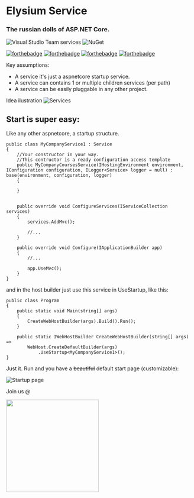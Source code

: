﻿# Elysium Service

### The russian dolls of ASP.NET Core.

![Visual Studio Team services](https://img.shields.io/vso/build/elysiumlabs/28c50ec9-7531-40fd-8704-f2c618688944/1.svg?style=for-the-badge)
![NuGet](https://img.shields.io/nuget/dt/Elysium.Service.svg?style=for-the-badge)

[![forthebadge](http://forthebadge.com/images/badges/built-with-love.svg)](http://forthebadge.com)
[![forthebadge](http://forthebadge.com/images/badges/contains-cat-gifs.svg)](http://forthebadge.com)
[![forthebadge](http://forthebadge.com/images/badges/designed-in-ms-paint.svg)](http://forthebadge.com)
[![forthebadge](http://forthebadge.com/images/badges/fuck-it-ship-it.svg)](http://forthebadge.com)

Key assumptions:
 - A service it's just a aspnetcore startup service.
 - A service can contains 1 or multiple children services (per path)
 - A service can be easily pluggable in any other project.

Idea ilustration
![Services](https://i.imgur.com/k5U1jeb.jpg)

## Start is super easy:

Like any other aspnetcore, a startup structure.

    public class MyCompanyService1 : Service
    {
        //Your constructor in your way.
        //This contructor is a ready configuration access template
        public MyCompanyCoursesService(IHostingEnvironment environment, IConfiguration configuration, ILogger<Service> logger = null) : base(environment, configuration, logger)
        {

        }


        public override void ConfigureServices(IServiceCollection services)
        {
            services.AddMvc();

            //...
        }

        public override void Configure(IApplicationBuilder app)
        {
            //...

            app.UseMvc();
        }
    }

and in the host builder just use this service in UseStartup, like this:

    public class Program
    {
        public static void Main(string[] args)
        {
            CreateWebHostBuilder(args).Build().Run();
        }

        public static IWebHostBuilder CreateWebHostBuilder(string[] args) =>
            WebHost.CreateDefaultBuilder(args)
                .UseStartup<MyCompanyService1>();
    }

Just it. Run and you have a ~~beautiful~~ default start page (customizable):

![Startup page](https://i.imgur.com/MiMNIak.png)



Join us @ 

<a href="https://discord.gg/6qFrxRQ">
<img src="https://discordapp.com/assets/fc0b01fe10a0b8c602fb0106d8189d9b.png" width="250">
</a>
